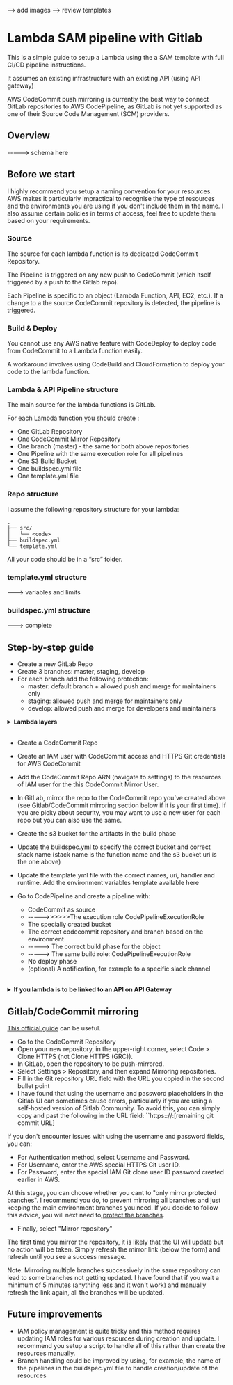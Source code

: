 --> add images
--> review templates

# Lambda SAM pipeline with Gitlab 

This is a simple guide to setup a Lambda using the a SAM template with full CI/CD pipeline instructions.

It assumes an existing infrastructure with an existing API (using API gateway)

AWS CodeCommit push mirroring is currently the best way to connect GitLab repositories to AWS CodePipeline, as GitLab is not yet supported as one of their Source Code Management (SCM) providers.

## Overview

-----> schema here

## Before we start

I highly recommend you setup a naming convention for your resources. AWS makes it particularly impractical to recognise the type of resources and the environments you are using if you don't include them in the name.
I also assume certain policies in terms of access, feel free to update them based on your requirements.

### Source
The source for each lambda function is its dedicated CodeCommit Repository.

The Pipeline is triggered on any new push to CodeCommit (which itself triggered by a push to the Gitlab repo).

Each Pipeline is specific to an object (Lambda Function, API, EC2, etc.). If a change to a the source CodeCommit repository is detected, the pipeline is triggered.

### Build & Deploy
You cannot use any AWS native feature with CodeDeploy to deploy code from CodeCommit to a Lambda function easily.

A workaround involves using CodeBuild and CloudFormation to deploy your code to the lambda function.

### Lambda & API Pipeline structure
The main source for the lambda functions is GitLab. 

For each Lambda function you should create : 

- One GitLab Repository
- One CodeCommit Mirror Repository
- One branch (master) - the same for both above repositories
- One Pipeline with the same execution role for all pipelines
- One S3 Build Bucket
- One buildspec.yml file
- One template.yml file

### Repo structure

I assume the following repository structure for your lambda:

```
.
├── src/
│   └── <code>
├── buildspec.yml
└── template.yml
```

All your code should be in a “src” folder.

### template.yml structure


---> variables and limits

### buildspec.yml structure

---> complete


## Step-by-step guide

- Create a new GitLab Repo
- Create 3 branches: master, staging, develop
- For each branch add the following protection:
  - master: default branch + allowed push and merge for maintainers only
  - staging: allowed push and merge for maintainers only
  - develop:  allowed push and merge for developers and maintainers

<details>
<summary> <b>Lambda layers</b> </summary>
If you lambda uses layers (i.e. python libraries), you’ll have to create them manually and add their ARN like in the template above. Follow this guide for creating layers: https://www.kipi.bi/post/creating-an-aws-lambda-layer  ( pip3 install -r requirements.txt -t  ./). MAKE SURE TO ZIP THE PYTHON FOLDER WITH ITS CONTENTS, NOT JUST THE CONTENTS AS INDICATED IN THE GUIDE. YES, THEY’RE IDIOTS… For layers above 50MB, upload it to avumilambdalayers bucket and upload it from s3. BEWARE: The total size of the 5 maximum layers is 250MB. 
</details>

<br/>

- Create a CodeCommit Repo
- Create an IAM user with CodeCommit access and HTTPS Git credentials for AWS CodeCommit
- Add the CodeCommit Repo ARN (navigate to settings) to the resources of IAM user for the this CodeCommit Mirror User.

- In GitLab, mirror the repo to the CodeCommit repo you’ve created above (see Gitlab/CodeCommit mirroring section below if it is your first time). If you are picky about security, you may want to use a new user for each repo but you can also use the same.

- Create the s3 bucket for the artifacts in the build phase
- Update the buildspec.yml to specify the correct bucket and correct stack name (stack name is the function name and the s3 bucket uri is the one above)
- Update the template.yml file with the correct names, uri, handler and runtime. Add the environment variables template available here

- Go to CodePipeline and create a pipeline with:
  - CodeCommit as source
  - ----->>>>>>The execution role CodePipelineExecutionRole
  - The specially created bucket
  - The correct codecommit repository and branch based on the environment
  - -----> The correct build phase for the object
  - -----> The same build role: CodePipelineExecutionRole
  - No deploy phase
  - (optional) A notification, for example to a specific slack channel

</br>
<details>
<summary> <b>If you lambda is to be linked to an API on API Gateway</b> </summary>

- add the ARN of the lambda function to be called in the appropriate IAM role responsible for the invocation of the function by API Gateway 
- update the api.yml for each branch by adding the new path and lambda proxy link

Refer to the API SAM Template repo for further information.

</details>


## Gitlab/CodeCommit mirroring

[This official guide](https://docs.gitlab.com/ee/user/project/repository/mirror/push.html#set-up-a-push-mirror-from-gitlab-to-aws-codecommit) can be useful.

- Go to the CodeCommit Repository
- Open your new repository, in the upper-right corner, select Code > Clone HTTPS (not Clone HTTPS (GRC)).
- In GitLab, open the repository to be push-mirrored.
- Select Settings > Repository, and then expand Mirroring repositories.
- Fill in the Git repository URL field with the URL you copied in the second bullet point
- I have found that using the username and password placeholders in the Gitlab UI can sometimes cause errors, particularly if you are using a self-hosted version of Gitlab Community. To avoid this, you can simply copy and past the following in the URL field: ``https:://<username>:<password>[remaining git commit URL]

If you don't encounter issues with using the username and password fields, you can:
- For Authentication method, select Username and Password.
- For Username, enter the AWS special HTTPS Git user ID.
- For Password, enter the special IAM Git clone user ID password created earlier in AWS.

At this stage, you can choose whether you cant to "only mirror protected branches". I recommend you do, to prevent mirroring all branches and just keeping the main environment branches you need. If you decide to follow this advice, you will next need to[ protect the branches](https://docs.gitlab.com/ee/user/project/protected_branches.html).

- Finally, select "Mirror repository"

The first time you mirror the repository, it is likely that the UI will update but no action will be taken. Simply refresh the mirror link (below the form) and refresh until you see a success message.


Note: Mirroring multiple branches successively in the same repository can lead to some branches not getting updated. I have found that if you wait a minimum of 5 minutes (anything less and it won't work) and manually refresh the link again, all the branches will be updated.

## Future improvements

- IAM policy management is quite tricky and this method requires updating IAM roles for various resources during creation and update. I recommend you setup a script to handle all of this rather than create the resources manually. 
- Branch handling could be improved by using, for example, the name of the pipelines in the buildspec.yml file to handle creation/update of the resources
